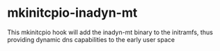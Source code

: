# mkinitcpio-inadyn-mt
This mkinitcpio hook will add the inadyn-mt binary to the initramfs, thus providing dynamic dns capabilities to the early user space
